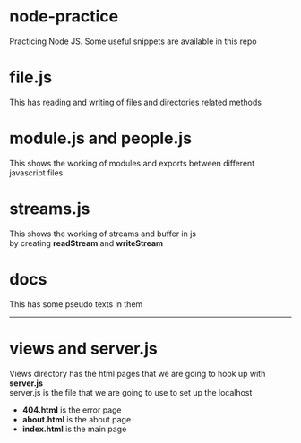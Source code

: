 # node-practice
Practicing Node JS. Some useful snippets are available in this repo

# file.js
This has reading and writing of files and directories related methods

# module.js and people.js
This shows the working of modules and exports between different javascript files

# streams.js
This shows the working of streams and buffer in js <br>
by creating <strong>readStream</strong> and <strong>writeStream</strong>

# docs
This has some pseudo texts in them

<hr>

# views and server.js
Views directory has the html pages that we are going to hook up with <br>
<strong>server.js</strong>
<br>
server.js is the file that we are going to use to set up the localhost
    <ul>
        <li><strong>404.html</strong> is the error page</li>
        <li><strong>about.html</strong> is the about page</li>
        <li><strong>index.html</strong> is the main page</li>
    </ul>

